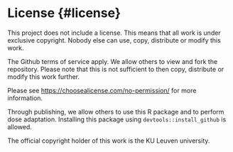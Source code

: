 # License {#license}

This project does not include a license. This means that all work is under exclusive copyright. Nobody else can use, copy, distribute or modify this work.

The Github terms of service apply. We allow others to view and fork the repository. Please note that this is not sufficient to then copy, distribute or modify this work further.

Please see https://choosealicense.com/no-permission/ for more information.

Through publishing, we allow others to use this R package and to perform dose adaptation. Installing this package using `devtools::install_github` is allowed.

The official copyright holder of this work is the KU Leuven university.

